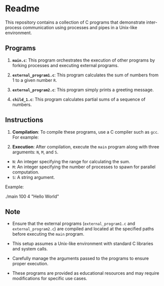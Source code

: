 # Readme

This repository contains a collection of C programs that demonstrate inter-process communication using processes and pipes in a Unix-like environment.

## Programs

1. **`main.c`**: This program orchestrates the execution of other programs by forking processes and executing external programs.
   
2. **`external_program1.c`**: This program calculates the sum of numbers from 1 to a given number `R`.

3. **`external_program2.c`**: This program simply prints a greeting message.

4. **`child_1.c`**: This program calculates partial sums of a sequence of numbers.

## Instructions

1. **Compilation**: To compile these programs, use a C compiler such as `gcc`. For example:
   

2. **Execution**: After compilation, execute the `main` program along with three arguments: `N`, `M`, and `S`.

- `N`: An integer specifying the range for calculating the sum.
- `M`: An integer specifying the number of processes to spawn for parallel computation.
- `S`: A string argument.

Example:

./main 100 4 "Hello World"

## Note

- Ensure that the external programs (`external_program1.c` and `external_program2.c`) are compiled and located at the specified paths before executing the `main` program.

- This setup assumes a Unix-like environment with standard C libraries and system calls.

- Carefully manage the arguments passed to the programs to ensure proper execution.

- These programs are provided as educational resources and may require modifications for specific use cases.
